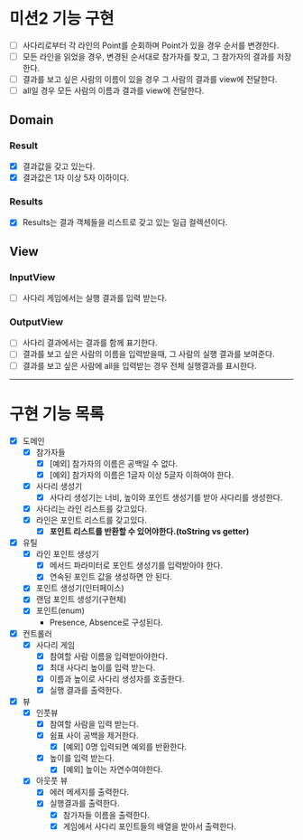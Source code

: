 # 미션2 기능 구현

- [ ] 사다리로부터 각 라인의 Point를 순회하며 Point가 있을 경우 순서를 변경한다.
- [ ] 모든 라인을 읽었을 경우, 변경된 순서대로 참가자를 찾고, 그 참가자의 결과를 저장한다.
- [ ] 결과를 보고 싶은 사람의 이름이 있을 경우 그 사람의 결과를 view에 전달한다.
- [ ] all일 경우 모든 사람의 이름과 결과를 view에 전달한다.

## Domain

### Result

- [x] 결과값을 갖고 있는다.
- [x] 결과값은 1자 이상 5자 이하이다.

### Results

- [x] Results는 결과 객체들을 리스트로 갖고 있는 일급 컬렉션이다.

## View

### InputView

- [ ] 사다리 게임에서는 실행 결과를 입력 받는다.

### OutputView

- [ ] 사다리 결과에서는 결과를 함께 표기한다.
- [ ] 결과를 보고 싶은 사람의 이름을 입력받을때, 그 사람의 실행 결과를 보여준다.
- [ ] 결과를 보고 싶은 사람에 all을 입력받는 경우 전체 실행결과를 표시한다.

---
# 구현 기능 목록

- [X] 도메인
  - [X] 참가자들
      - [X] [예외] 참가자의 이름은 공백일 수 없다.
      - [X] [예외] 참가자의 이름은 1글자 이상 5글자 이하여야 한다.
  - [X] 사다리 생성기
    - [X] 사다리 생성기는 너비, 높이와 포인트 생성기를 받아 사다리를 생성한다.
  - [X] 사다리는 라인 리스트를 갖고있다.
  - [X] 라인은 포인트 리스트를 갖고있다.
    - [X] **포인트 리스트를 반환할 수 있어야한다.(toString vs getter)**

- [X] 유틸
  - [X] 라인 포인트 생성기
    - [X] 메서드 파라미터로 포인트 생성기를 입력받아야 한다.
    - [X] 연속된 포인트 값을 생성하면 안 된다.
  - [X] 포인트 생성기(인터페이스)
  - [X] 랜덤 포인트 생성기(구현체)
  - [X] 포인트(enum)
    - Presence, Absence로 구성된다.

- [X] 컨트롤러
  - [X] 사다리 게임
    - [X] 참여할 사람 이름을 입력받아야한다.
    - [X] 최대 사다리 높이를 입력 받는다.
    - [X] 이름과 높이로 사다리 생성자를 호출한다.
    - [X] 실행 결과를 출력한다.

- [X] 뷰
  - [X] 인풋뷰
    - [X] 참여할 사람을 입력 받는다.
    - [X] 쉼표 사이 공백을 제거한다.
      - [X] [예외] 0명 입력되면 예외를 반환한다.
    - [X] 높이를 입력 받는다.
      - [X] [예외] 높이는 자연수여야한다.
  - [X] 아웃풋 뷰
    - [X] 에러 메세지를 출력한다.
    - [X] 실행결과를 출력한다.
      - [X] 참가자들 이름을 출력한다.
      - [X] 게임에서 사다리 포인트들의 배열을 받아서 출력한다.

